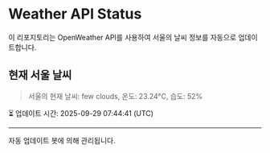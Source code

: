 
# Weather API Status

이 리포지토리는 OpenWeather API를 사용하여 서울의 날씨 정보를 자동으로 업데이트합니다.

## 현재 서울 날씨
> 서울의 현재 날씨: few clouds, 온도: 23.24°C, 습도: 52%

⏳ 업데이트 시간: 2025-09-29 07:44:41 (UTC)

---
자동 업데이트 봇에 의해 관리됩니다.

